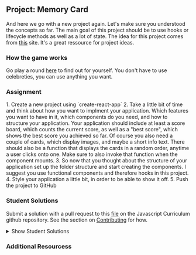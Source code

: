 ## Project: Memory Card

And here we go with a new project again. Let's make sure you understood the concepts so far. The main goal of this project should be to use hooks or lifecycle methods as well as a lot of state. The idea for this project comes from [this](https://www.golangprograms.com/react-js-projects-for-beginners.html) site. It's a great ressource for project ideas.

### How the game works

Go play a round [here](http://demo7.downloader.tech/) to find out for yourself. You don't have to use celebreties, you can use anything you want.

### Assignment

<div class="lesson-content__panel" markdown="1">
1. Create a new project using `create-react-app`
2. Take a little bit of time and think about how you want to implment your application. Which features you want to have in it, which components do you need, and how to structure your application. Your application should include at least a score board, which counts the current score, as well as a "best score", which shows the best score you achieved so far. Of course you also need a couple of cards, which display images, and maybe a short info text. There should also be a function that displays the cards in a random order, anytime a user clicks onto one. Make sure to also invoke that function when the component mounts.
3. So now that you thought about the structure of your application set up the folder structure and start creating the components. I suggest you use functional components and therefore hooks in this project.
4. Style your application a little bit, in order to be able to show it off.
5. Push the project to GitHub
</div>

### Student Solutions

Submit a solution with a pull request to this [file](https://github.com/TheOdinProject/curriculum/blob/master/javascript/frameworks/frameworks-project.md) on the Javascript Curriculum github repository. See the section on [Contributing](http://github.com/TheOdinProject/curriculum/blob/master/contributing.md) for how.

<details markdown="block">
  <summary> Show Student Solutions </summary>

- Add your solution below this line!

</details>

### Additional Resourcess
